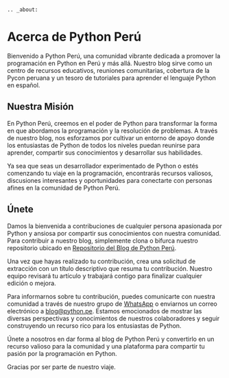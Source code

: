 ```{eval-rst}

.. _about:

```

# Acerca de Python Perú

Bienvenido a Python Perú, una comunidad vibrante dedicada a promover la programación en Python en Perú y más allá. Nuestro blog sirve como un centro de recursos educativos, reuniones comunitarias, cobertura de la Pycon peruana y un tesoro de tutoriales para aprender el lenguaje Python en español.

## Nuestra Misión
En Python Perú, creemos en el poder de Python para transformar la forma en que abordamos la programación y la resolución de problemas. A través de nuestro blog, nos esforzamos por cultivar un entorno de apoyo donde los entusiastas de Python de todos los niveles puedan reunirse para aprender, compartir sus conocimientos y desarrollar sus habilidades.

Ya sea que seas un desarrollador experimentado de Python o estés comenzando tu viaje en la programación, encontrarás recursos valiosos, discusiones interesantes y oportunidades para conectarte con personas afines en la comunidad de Python Perú.

## Únete
Damos la bienvenida a contribuciones de cualquier persona apasionada por Python y ansiosa por compartir sus conocimientos con nuestra comunidad. Para contribuir a nuestro blog, simplemente clona o bifurca nuestro repositorio ubicado en [Repositorio del Blog de Python Perú](https://github.com/pythonpe/pythonpe-blog).

Una vez que hayas realizado tu contribución, crea una solicitud de extracción con un título descriptivo que resuma tu contribución. Nuestro equipo revisará tu artículo y trabajará contigo para finalizar cualquier edición o mejora.

Para informarnos sobre tu contribución, puedes comunicarte con nuestra comunidad a través de nuestro grupo de [WhatsApp](https://chat.whatsapp.com/D9bPvUrddvSBUIkMSoTqrk) o enviarnos un correo electrónico a [blog@python.pe](mailto:blog@python.pe). Estamos emocionados de mostrar las diversas perspectivas y conocimientos de nuestros colaboradores y seguir construyendo un recurso rico para los entusiastas de Python.

Únete a nosotros en dar forma al blog de Python Perú y convertirlo en un recurso valioso para la comunidad y una plataforma para compartir tu pasión por la programación en Python.

Gracias por ser parte de nuestro viaje.
